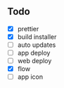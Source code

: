 ## Todo

- [x] prettier
- [x] build installer
- [ ] auto updates
- [ ] app deploy
- [ ] web deploy
- [x] flow
- [ ] app icon
